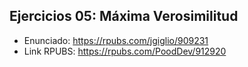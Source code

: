 ## Ejercicios 05: Máxima Verosimilitud
* Enunciado: https://rpubs.com/jgiglio/909231
* Link RPUBS: https://rpubs.com/PoodDev/912920
